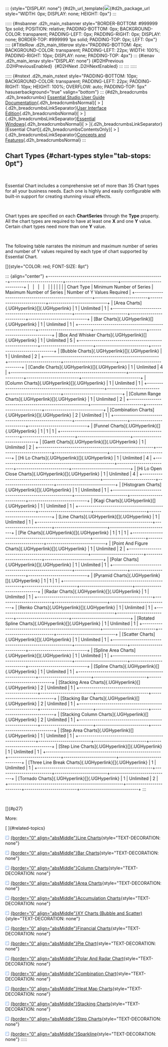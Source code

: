 ::: {style="DISPLAY: none"}
[](ms-xhelp:///?Id=d2h_url_template){#d2h_url_template}![](!package_url!){#d2h_package_url style="WIDTH: 0px; DISPLAY: none; HEIGHT: 0px"}
:::

::::: {#nsbanner .d2h_main_nsbanner style="BORDER-BOTTOM: #999999 1px solid; POSITION: relative; PADDING-BOTTOM: 0px; BACKGROUND-COLOR: transparent; PADDING-LEFT: 0px; PADDING-RIGHT: 0px; DISPLAY: none; BORDER-TOP: #999999 1px solid; PADDING-TOP: 0px; LEFT: 0px"}
:::: {#TitleRow .d2h_main_titlerow style="PADDING-BOTTOM: 4px; BACKGROUND-COLOR: transparent; PADDING-LEFT: 22px; WIDTH: 100%; PADDING-RIGHT: 10px; DISPLAY: none; PADDING-TOP: 4px"}
::: {#ienav .d2h_main_ienav style="DISPLAY: none"}
[](ms-xhelp:///?Id=25058b01-226e-44f3-932b-5f68c081f3cb){#D2HPrevious .D2HPreviousEnabled}  [](ms-xhelp:///?Id=a728d912-623d-4e2e-a7ba-11a865bd291c){#D2HNext .D2HNextEnabled}
:::
::::
:::::

::::: {#nstext .d2h_main_nstext style="PADDING-BOTTOM: 10px; BACKGROUND-COLOR: transparent; PADDING-LEFT: 22px; PADDING-RIGHT: 10px; HEIGHT: 100%; OVERFLOW: auto; PADDING-TOP: 5px" hasuserbackground="true" valign="bottom"}
::: {#d2h_breadcrumbs .d2h_breadcrumbs}
[Essential Studio User Guide Documentation](ms-xhelp:///?Id=12457748-09e3-4d74-a240-8e049cedf030){.d2h_breadcrumbsNormal}[ \> ]{.d2h_breadcrumbsLinkSeparator}[User Interface Edition](ms-xhelp:///?Id=c29296b7-531c-413b-a0ec-488ca1f7f669){.d2h_breadcrumbsNormal}[ \> ]{.d2h_breadcrumbsLinkSeparator}[Essential Windows](ms-xhelp:///?Id=e60759d8-47a4-4570-9d7a-16a68d63f2ea){.d2h_breadcrumbsNormal}[ \> ]{.d2h_breadcrumbsLinkSeparator}[Essential Chart]{.d2h_breadcrumbsContentsOnly}[ \> ]{.d2h_breadcrumbsLinkSeparator}[Concepts and Features](ms-xhelp:///?Id=71321e9c-336c-4c1c-a127-be9f135ad4bb){.d2h_breadcrumbsNormal}
:::

## Chart Types {#chart-types style="tab-stops: 0pt"}

 

Essential Chart includes a comprehensive set of more than 35 Chart types for all your business needs. Each one is highly and easily configurable with built-in support for creating stunning visual effects.

 

Chart types are specified on each **ChartSeries** through the **Type** property. All the chart types are required to have at least one **X** and one **Y** value. Certain chart types need more than one **Y** value.

 

The following table narrates the minimum and maximum number of series and number of Y values required by each type of chart supported by Essential Chart.

[]{style="COLOR: red; FONT-SIZE: 8pt"} 

::: {align="center"}
+---------------------------------------------------------+--------------------------+--------------------------+-----------------------------+
|                                                         |                          |                          |                             |
|                                                         |                          |                          |                             |
| Chart Type                                              | Minimum Number of Series | Maximum Number of Series | Number of Y Values Required |
+---------------------------------------------------------+--------------------------+--------------------------+-----------------------------+
| [Area Charts]{.UGHyperlink}[]{.UGHyperlink}             | 1                        | Unlimited                | 1                           |
+---------------------------------------------------------+--------------------------+--------------------------+-----------------------------+
| [Bar Charts]{.UGHyperlink}[]{.UGHyperlink}              | 1                        | Unlimited                | 1                           |
+---------------------------------------------------------+--------------------------+--------------------------+-----------------------------+
| [Box And Whisker Charts]{.UGHyperlink}[]{.UGHyperlink}  | 1                        | Unlimited                | 5                           |
+---------------------------------------------------------+--------------------------+--------------------------+-----------------------------+
| [Bubble Charts]{.UGHyperlink}[]{.UGHyperlink}           | 1                        | Unlimited                | 2                           |
+---------------------------------------------------------+--------------------------+--------------------------+-----------------------------+
| [Candle Charts]{.UGHyperlink}[]{.UGHyperlink}           | 1                        | Unlimited                | 4                           |
+---------------------------------------------------------+--------------------------+--------------------------+-----------------------------+
| [Column Charts]{.UGHyperlink}[]{.UGHyperlink}           | 1                        | Unlimited                | 1                           |
+---------------------------------------------------------+--------------------------+--------------------------+-----------------------------+
| [Column Range Charts]{.UGHyperlink}[]{.UGHyperlink}     | 1                        | Unlimited                | 2                           |
+---------------------------------------------------------+--------------------------+--------------------------+-----------------------------+
| [Combination Charts]{.UGHyperlink}[]{.UGHyperlink}      | 2                        | Unlimited                | 1                           |
+---------------------------------------------------------+--------------------------+--------------------------+-----------------------------+
| [Funnel Charts]{.UGHyperlink}[]{.UGHyperlink}           | 1                        | 1                        | 1                           |
+---------------------------------------------------------+--------------------------+--------------------------+-----------------------------+
| [Gantt Charts]{.UGHyperlink}[]{.UGHyperlink}            | 1                        | Unlimited                | 2                           |
+---------------------------------------------------------+--------------------------+--------------------------+-----------------------------+
| [Hi Lo Charts]{.UGHyperlink}[]{.UGHyperlink}            | 1                        | Unlimited                | 4                           |
+---------------------------------------------------------+--------------------------+--------------------------+-----------------------------+
| [Hi Lo Open Close Charts]{.UGHyperlink}[]{.UGHyperlink} | 1                        | Unlimited                | 4                           |
+---------------------------------------------------------+--------------------------+--------------------------+-----------------------------+
| [Histogram Charts]{.UGHyperlink}[]{.UGHyperlink}        | 1                        | Unlimited                | 1                           |
+---------------------------------------------------------+--------------------------+--------------------------+-----------------------------+
| [Kagi Charts]{.UGHyperlink}[]{.UGHyperlink}             | 1                        | Unlimited                | 1                           |
+---------------------------------------------------------+--------------------------+--------------------------+-----------------------------+
| [Line Charts]{.UGHyperlink}[]{.UGHyperlink}             | 1                        | Unlimited                | 1                           |
+---------------------------------------------------------+--------------------------+--------------------------+-----------------------------+
| [Pie Charts]{.UGHyperlink}[]{.UGHyperlink}              | 1                        | 1                        | 1                           |
+---------------------------------------------------------+--------------------------+--------------------------+-----------------------------+
| [Point And Figure Charts]{.UGHyperlink}[]{.UGHyperlink} | 1                        | Unlimited                | 2                           |
+---------------------------------------------------------+--------------------------+--------------------------+-----------------------------+
| [Polar Charts]{.UGHyperlink}[]{.UGHyperlink}            | 1                        | Unlimited                | 1                           |
+---------------------------------------------------------+--------------------------+--------------------------+-----------------------------+
| [Pyramid Charts]{.UGHyperlink}[]{.UGHyperlink}          | 1                        | 1                        | 1                           |
+---------------------------------------------------------+--------------------------+--------------------------+-----------------------------+
| [Radar Charts]{.UGHyperlink}[]{.UGHyperlink}            | 1                        | Unlimited                | 1                           |
+---------------------------------------------------------+--------------------------+--------------------------+-----------------------------+
| [Renko Charts]{.UGHyperlink}[]{.UGHyperlink}            | 1                        | Unlimited                | 1                           |
+---------------------------------------------------------+--------------------------+--------------------------+-----------------------------+
| [Rotated Spline Charts]{.UGHyperlink}[]{.UGHyperlink}   | 1                        | Unlimited                | 1                           |
+---------------------------------------------------------+--------------------------+--------------------------+-----------------------------+
| [Scatter Charts]{.UGHyperlink}[]{.UGHyperlink}          | 1                        | Unlimited                | 1                           |
+---------------------------------------------------------+--------------------------+--------------------------+-----------------------------+
| [Spline Area Charts]{.UGHyperlink}[]{.UGHyperlink}      | 1                        | Unlimited                | 1                           |
+---------------------------------------------------------+--------------------------+--------------------------+-----------------------------+
| [Spline Charts]{.UGHyperlink}[]{.UGHyperlink}           | 1                        | Unlimited                | 1                           |
+---------------------------------------------------------+--------------------------+--------------------------+-----------------------------+
| [Stacking Area Charts]{.UGHyperlink}[]{.UGHyperlink}    | 2                        | Unlimited                | 1                           |
+---------------------------------------------------------+--------------------------+--------------------------+-----------------------------+
| [Stacking Bar Charts]{.UGHyperlink}[]{.UGHyperlink}     | 2                        | Unlimited                | 1                           |
+---------------------------------------------------------+--------------------------+--------------------------+-----------------------------+
| [Stacking Column Charts]{.UGHyperlink}[]{.UGHyperlink}  | 2                        | Unlimited                | 1                           |
+---------------------------------------------------------+--------------------------+--------------------------+-----------------------------+
| [Step Area Charts]{.UGHyperlink}[]{.UGHyperlink}        | 1                        | Unlimited                | 1                           |
+---------------------------------------------------------+--------------------------+--------------------------+-----------------------------+
| [Step Line Charts]{.UGHyperlink}[]{.UGHyperlink}        | 1                        | Unlimited                | 1                           |
+---------------------------------------------------------+--------------------------+--------------------------+-----------------------------+
| [Three Line Break Charts]{.UGHyperlink}[]{.UGHyperlink} | 1                        | Unlimited                | 1                           |
+---------------------------------------------------------+--------------------------+--------------------------+-----------------------------+
| [Tornado Charts]{.UGHyperlink}[]{.UGHyperlink}          | 1                        | Unlimited                | 2                           |
+---------------------------------------------------------+--------------------------+--------------------------+-----------------------------+
:::

 

[]{#p27} 

More:

[ ]{#related-topics}

[![](button.gif){border="0" align="absMiddle"}Line Charts](ms-xhelp:///?Id=a728d912-623d-4e2e-a7ba-11a865bd291c){style="TEXT-DECORATION: none"}

[![](button.gif){border="0" align="absMiddle"}Bar Charts](ms-xhelp:///?Id=f4791c67-5499-4f7c-997b-fd1e44a3e534){style="TEXT-DECORATION: none"}

[![](button.gif){border="0" align="absMiddle"}Column Charts](ms-xhelp:///?Id=fc3c3b06-52cf-4540-9b64-36cb2a7e6b9c){style="TEXT-DECORATION: none"}

[![](button.gif){border="0" align="absMiddle"}Area Charts](ms-xhelp:///?Id=2a43ef50-d8d2-46e3-b793-211d4b7e73e0){style="TEXT-DECORATION: none"}

[![](button.gif){border="0" align="absMiddle"}Accumulation Charts](ms-xhelp:///?Id=2e675455-90df-42a9-88b7-b7ecf6398187){style="TEXT-DECORATION: none"}

[![](button.gif){border="0" align="absMiddle"}XY Charts (Bubble and Scatter)](ms-xhelp:///?Id=50be3fc3-222c-4f15-b797-288015d1ece5){style="TEXT-DECORATION: none"}

[![](button.gif){border="0" align="absMiddle"}Financial Charts](ms-xhelp:///?Id=882ecb97-8375-4825-9b1b-65e1c8bca541){style="TEXT-DECORATION: none"}

[![](button.gif){border="0" align="absMiddle"}Pie Chart](ms-xhelp:///?Id=6f7333f1-a156-4aed-a366-8948091129b1){style="TEXT-DECORATION: none"}

[![](button.gif){border="0" align="absMiddle"}Polar And Radar Chart](ms-xhelp:///?Id=683cd47e-f11d-445c-a35c-0e8f08d69201){style="TEXT-DECORATION: none"}

[![](button.gif){border="0" align="absMiddle"}Combination Chart](ms-xhelp:///?Id=ce7ea800-0a71-402d-b29b-1c3d6e9bd550){style="TEXT-DECORATION: none"}

[![](button.gif){border="0" align="absMiddle"}Heat Map Charts](ms-xhelp:///?Id=eb3c02c1-d995-45a4-8792-5f11342b87fc){style="TEXT-DECORATION: none"}

[![](button.gif){border="0" align="absMiddle"}Stacking Charts](ms-xhelp:///?Id=49f7f2e7-f179-4a98-a81a-6a7c54f2c675){style="TEXT-DECORATION: none"}

[![](button.gif){border="0" align="absMiddle"}Step Charts](ms-xhelp:///?Id=9b0825d8-7944-4878-801d-073b64552928){style="TEXT-DECORATION: none"}

[![](button.gif){border="0" align="absMiddle"}Sparkline](ms-xhelp:///?Id=e6fe8284-cc11-4e3d-9a12-7bde7e953598){style="TEXT-DECORATION: none"}
:::::
